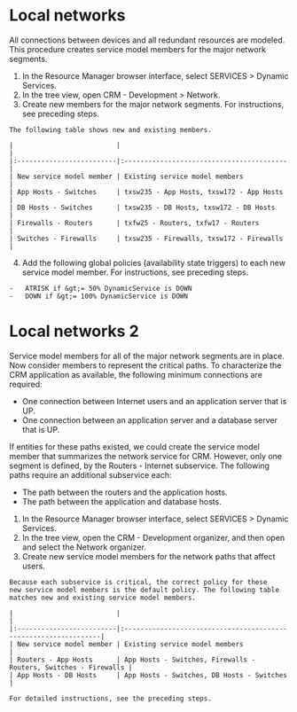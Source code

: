 # Local networks

All connections between devices and all redundant resources are modeled.
This procedure creates service model members for the major network
segments.

1.   In the Resource Manager browser interface, select SERVICES  &gt;
    Dynamic Services.
2.   In the tree view, open CRM - Development  &gt; Network.
3.   Create new members for the major network segments. For
    instructions, see preceding steps.

    The following table shows new and existing members.

    |                          |                                          |
    |:-------------------------|:-----------------------------------------|
    | New service model member | Existing service model members           |
    | App Hosts - Switches     | txsw235 - App Hosts, txsw172 - App Hosts |
    | DB Hosts - Switches      | txsw235 - DB Hosts, txsw172 - DB Hosts   |
    | Firewalls - Routers      | txfw25 - Routers, txfw17 - Routers       |
    | Switches - Firewalls     | txsw235 - Firewalls, txsw172 - Firewalls |

4.   Add the following global policies (availability state triggers) to
    each new service model member. For instructions, see preceding
    steps.

    -   ATRISK if &gt;= 50% DynamicService is DOWN
    -   DOWN if &gt;= 100% DynamicService is DOWN

# Local networks 2

Service model members for all of the major network segments are in
place. Now consider members to represent the critical paths. To
characterize the CRM application as available, the following minimum
connections are required:

-   One connection between Internet users and an application server that
    is UP.
-   One connection between an application server and a database server
    that is UP.

If entities for these paths existed, we could create the service model
member that summarizes the network service for CRM. However, only one
segment is defined, by the Routers - Internet subservice. The following
paths require an additional subservice each:

-   The path between the routers and the application hosts.
-   The path between the application and database hosts.

1.   In the Resource Manager browser interface, select SERVICES &gt;
    Dynamic Services.
2.   In the tree view, open the CRM - Development organizer, and then
    open and select the Network organizer.
3.   Create new service model members for the network paths that affect
    users.

    Because each subservice is critical, the correct policy for these
    new service model members is the default policy. The following table
    matches new and existing service model members.

    |                          |                                                                 |
    |:-------------------------|:----------------------------------------------------------------|
    | New service model member | Existing service model members                                  |
    | Routers - App Hosts      | App Hosts - Switches, Firewalls - Routers, Switches - Firewalls |
    | App Hosts - DB Hosts     | App Hosts - Switches, DB Hosts - Switches                       |

    For detailed instructions, see the preceding steps.
